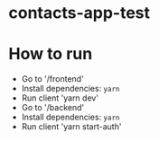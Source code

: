 # contacts-app-test

# How to run

- Go to '/frontend'
- Install dependencies: `yarn`
- Run client 'yarn dev'
- Go to '/backend'
- Install dependencies: `yarn`
- Run client 'yarn start-auth'
